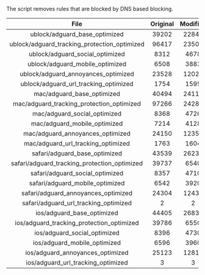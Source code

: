 The script removes rules that are blocked by DNS based blocking.


| File | Original | Modified |
|:----:|:-----:|:-----:|
| ublock/adguard_base_optimized | 39202 | 22843 |
| ublock/adguard_tracking_protection_optimized | 96417 | 23506 |
| ublock/adguard_social_optimized | 8312 | 4678 |
| ublock/adguard_mobile_optimized | 6508 | 3883 |
| ublock/adguard_annoyances_optimized | 23528 | 12021 |
| ublock/adguard_url_tracking_optimized | 1754 | 1595 |
| mac/adguard_base_optimized | 40494 | 24110 |
| mac/adguard_tracking_protection_optimized | 97266 | 24284 |
| mac/adguard_social_optimized | 8368 | 4726 |
| mac/adguard_mobile_optimized | 7214 | 4128 |
| mac/adguard_annoyances_optimized | 24150 | 12352 |
| mac/adguard_url_tracking_optimized | 1763 | 1604 |
| safari/adguard_base_optimized | 43539 | 26236 |
| safari/adguard_tracking_protection_optimized | 39737 | 6540 |
| safari/adguard_social_optimized | 8357 | 4710 |
| safari/adguard_mobile_optimized | 6542 | 3920 |
| safari/adguard_annoyances_optimized | 24304 | 12431 |
| safari/adguard_url_tracking_optimized | 2 | 2 |
| ios/adguard_base_optimized | 44405 | 26836 |
| ios/adguard_tracking_protection_optimized | 39786 | 6550 |
| ios/adguard_social_optimized | 8396 | 4730 |
| ios/adguard_mobile_optimized | 6596 | 3960 |
| ios/adguard_annoyances_optimized | 25123 | 12811 |
| ios/adguard_url_tracking_optimized | 3 | 3 |